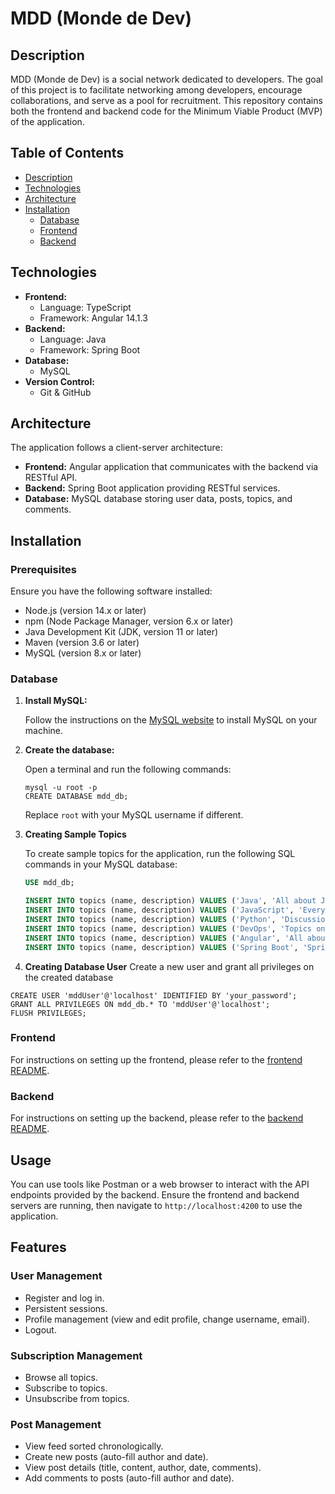 # MDD (Monde de Dev)

## Description

MDD (Monde de Dev) is a social network dedicated to developers. The goal of this project is to facilitate networking among developers, encourage collaborations, and serve as a pool for recruitment. This repository contains both the frontend and backend code for the Minimum Viable Product (MVP) of the application.

## Table of Contents

- [Description](#description)
- [Technologies](#technologies)
- [Architecture](#architecture)
- [Installation](#installation)
  - [Database](#database)
  - [Frontend](#frontend)
  - [Backend](#backend)

## Technologies

- **Frontend:**
  - Language: TypeScript
  - Framework: Angular 14.1.3
- **Backend:**
  - Language: Java
  - Framework: Spring Boot
- **Database:**
  - MySQL
- **Version Control:**
  - Git & GitHub

## Architecture

The application follows a client-server architecture:
- **Frontend:** Angular application that communicates with the backend via RESTful API.
- **Backend:** Spring Boot application providing RESTful services.
- **Database:** MySQL database storing user data, posts, topics, and comments.

## Installation

### Prerequisites

Ensure you have the following software installed:
- Node.js (version 14.x or later)
- npm (Node Package Manager, version 6.x or later)
- Java Development Kit (JDK, version 11 or later)
- Maven (version 3.6 or later)
- MySQL (version 8.x or later)

### Database

1. **Install MySQL:**

    Follow the instructions on the [MySQL website](https://dev.mysql.com/downloads/mysql/) to install MySQL on your machine.

2. **Create the database:**

    Open a terminal and run the following commands:

    ```
    mysql -u root -p
    CREATE DATABASE mdd_db;
    ```

    Replace `root` with your MySQL username if different.
3. **Creating Sample Topics**

    To create sample topics for the application, run the following SQL commands in your MySQL database:

    ```sql
    USE mdd_db;

    INSERT INTO topics (name, description) VALUES ('Java', 'All about Java programming');
    INSERT INTO topics (name, description) VALUES ('JavaScript', 'Everything related to JavaScript');
    INSERT INTO topics (name, description) VALUES ('Python', 'Discussions on Python programming');
    INSERT INTO topics (name, description) VALUES ('DevOps', 'Topics on DevOps practices and tools');
    INSERT INTO topics (name, description) VALUES ('Angular', 'All about Angular framework');
    INSERT INTO topics (name, description) VALUES ('Spring Boot', 'Spring Boot related topics');
    ```
    
4. **Creating Database User**
Create a new user and grant all privileges on the created database

```
CREATE USER 'mddUser'@'localhost' IDENTIFIED BY 'your_password';
GRANT ALL PRIVILEGES ON mdd_db.* TO 'mddUser'@'localhost';
FLUSH PRIVILEGES;
```
### Frontend

For instructions on setting up the frontend, please refer to the [frontend README](./front/README.md).

### Backend

For instructions on setting up the backend, please refer to the [backend README](./back/readme.md).

## Usage

You can use tools like Postman or a web browser to interact with the API endpoints provided by the backend. Ensure the frontend and backend servers are running, then navigate to `http://localhost:4200` to use the application.

## Features

### User Management

- Register and log in.
- Persistent sessions.
- Profile management (view and edit profile, change username, email).
- Logout.

### Subscription Management

- Browse all topics.
- Subscribe to topics.
- Unsubscribe from topics.

### Post Management

- View feed sorted chronologically.
- Create new posts (auto-fill author and date).
- View post details (title, content, author, date, comments).
- Add comments to posts (auto-fill author and date).
